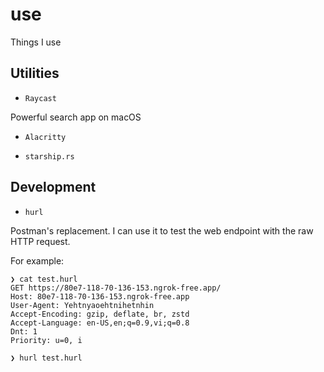 # use
Things I use

## Utilities

* `Raycast`

Powerful search app on macOS

* `Alacritty`

* `starship.rs`

## Development

* `hurl`

Postman's replacement. I can use it to test the web endpoint with the raw HTTP request.

For example:

```
❯ cat test.hurl
GET https://80e7-118-70-136-153.ngrok-free.app/
Host: 80e7-118-70-136-153.ngrok-free.app
User-Agent: Yehtnyaoehtnihetnhin
Accept-Encoding: gzip, deflate, br, zstd
Accept-Language: en-US,en;q=0.9,vi;q=0.8
Dnt: 1
Priority: u=0, i

❯ hurl test.hurl
```
